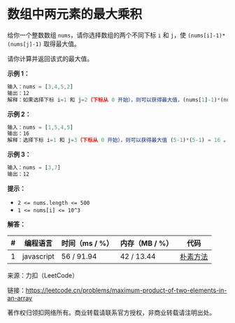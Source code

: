# 数组中两元素的最大乘积

给你一个整数数组 `nums`，请你选择数组的两个不同下标 `i` 和 `j`，使 `(nums[i]-1)*(nums[j]-1)` 取得最大值。

请你计算并返回该式的最大值。

**示例 1：**

``` javascript
输入：nums = [3,4,5,2]
输出：12 
解释：如果选择下标 i=1 和 j=2（下标从 0 开始），则可以获得最大值，(nums[1]-1)*(nums[2]-1) = (4-1)*(5-1) = 3*4 = 12 。
```

**示例 2：**

``` javascript
输入：nums = [1,5,4,5]
输出：16
解释：选择下标 i=1 和 j=3（下标从 0 开始），则可以获得最大值 (5-1)*(5-1) = 16 。
```

**示例 3：**

``` javascript
输入：nums = [3,7]
输出：12
```

**提示：**

- `2 <= nums.length <= 500`
- `1 <= nums[i] <= 10^3`

**解答：**

**#**|**编程语言**|**时间（ms / %）**|**内存（MB / %）**|**代码**
--|--|--|--|--
1|javascript|56 / 91.94|42 / 13.44|[朴素方法](./javascript/ac_v1.js)

来源：力扣（LeetCode）

链接：https://leetcode.cn/problems/maximum-product-of-two-elements-in-an-array

著作权归领扣网络所有。商业转载请联系官方授权，非商业转载请注明出处。
